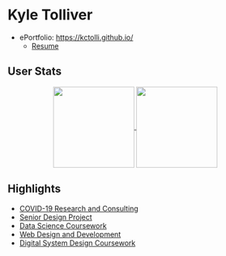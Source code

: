 # Kyle Tolliver

* ePortfolio: https://kctolli.github.io/
    + [Resume](https://kctolli.github.io/site_libs/resume.html)

## User Stats

<div align="center">
    <a href="https://github.com/anuraghazra/github-readme-stats">
      <img style="max-width:100%;" height="160" align="center" src="https://github-readme-stats.vercel.app/api?username=kctolli&count_private=true&show_icons=true&include_all_commits=true&theme=gruvbox" />
    </a>
    <a href="https://github.com/anuraghazra/github-readme-stats">
      <img style="max-width:100%;" height="160" align="center" src="https://github-readme-stats.vercel.app/api/top-langs/?username=kctolli&layout=compact&theme=gruvbox" />
    </a>
</div>

## Highlights

* [COVID-19 Research and Consulting](https://kctolli.github.io/COVID-19/index.html)
* [Senior Design Project](https://ecen499-nasa.github.io/)
* [Data Science Coursework](./Data-Science/index.html)
* [Web Design and Development](https://wdd-100-dry.glitch.me/)
* [Digital System Design Coursework](https://ecen-340.glitch.me/)
